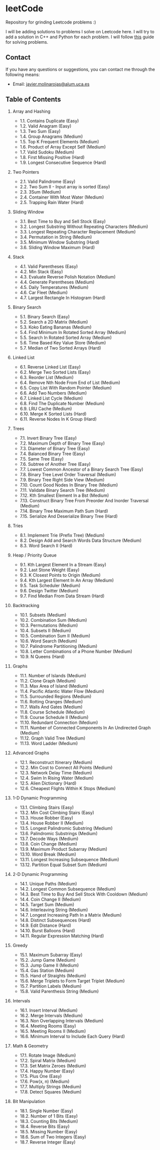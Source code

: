 # leetCode
Repository for grinding Leetcode problems :)

I will be adding solutions to problems I solve on Leetcode here. I will try to add a solution in C++ and Python for each problem. I will follow [this](https://neetcode.io/practice) guide for solving problems.

## Contact
If you have any questions or suggestions, you can contact me through the following means:

- Email: javier.molinarojas@alum.uca.es

## Table of Contents
1. Array and Hashing
   - 1.1. Contains Duplicate (Easy)
   - 1.2. Valid Anagram (Easy)
   - 1.3. Two Sum (Easy)
   - 1.4. Group Anagrams (Medium)
   - 1.5. Top K Frequent Elements (Medium)
   - 1.6. Product of Array Except Self (Medium)
   - 1.7. Valid Sudoku (Medium)
   - 1.8. First Missing Positive (Hard)
   - 1.9. Longest Consecutive Sequence (Hard)

2. Two Pointers
   - 2.1. Valid Palindrome (Easy)
   - 2.2. Two Sum II - Input array is sorted (Easy)
   - 2.3. 3Sum (Medium)
   - 2.4. Container With Most Water (Medium)
   - 2.5. Trapping Rain Water (Hard)

3. Sliding Window
    - 3.1. Best Time to Buy and Sell Stock (Easy)
    - 3.2. Longest Substring Without Repeating Characters (Medium)
    - 3.3. Longest Repeating Character Replacement (Medium)
    - 3.4. Permutation in String (Medium)
    - 3.5. Minimum Window Substring (Hard)
    - 3.6. Sliding Window Maximum (Hard)

4. Stack
    - 4.1. Valid Parentheses (Easy)
    - 4.2. Min Stack (Easy)
    - 4.3. Evaluate Reverse Polish Notation (Medium)
    - 4.4. Generate Parentheses (Medium)
    - 4.5. Daily Temperatures (Medium)
    - 4.6. Car Fleet (Medium)
    - 4.7. Largest Rectangle In Histogram (Hard)


5. Binary Search
    - 5.1. Binary Search (Easy)
    - 5.2. Search a 2D Matrix (Medium)
    - 5.3. Koko Eating Bananas (Medium)
    - 5.4. Find Minimum In Rotated Sorted Array (Medium)
    - 5.5. Search In Rotated Sorted Array (Medium)
    - 5.6. Time Based Key Value Store (Medium)
    - 5.7. Median of Two Sorted Arrays (Hard)

6. Linked List
    - 6.1. Reverse Linked List (Easy)
    - 6.2. Merge Two Sorted Lists (Easy)
    - 6.3. Reorder List (Medium)
    - 6.4. Remove Nth Node From End of List (Medium)
    - 6.5. Copy List With Random Pointer (Medium)
    - 6.6. Add Two Numbers (Medium)
    - 6.7. Linked List Cycle (Medium)
    - 6.8. Find The Duplicate Number (Medium)
    - 6.9. LRU Cache (Medium)
    - 6.10. Merge K Sorted Lists (Hard)
    - 6.11. Reverse Nodes In K Group (Hard)

7. Trees
    - 7.1. Invert Binary Tree (Easy)
    - 7.2. Maximum Depth of Binary Tree (Easy)
    - 7.3. Diameter of Binary Tree (Easy)
    - 7.4. Balanced Binary Tree (Easy)
    - 7.5. Same Tree (Easy)
    - 7.6. Subtree of Another Tree (Easy)
    - 7.7. Lowest Common Ancestor of a Binary Search Tree (Easy)
    - 7.8. Binary Tree Level Order Traversal (Medium)
    - 7.9. Binary Tree Right Side View (Medium)
    - 7.10. Count Good Nodes In Binary Tree (Medium)
    - 7.11. Validate Binary Search Tree (Medium)
    - 7.12. Kth Smallest Element In a Bst (Medium)
    - 7.13. Construct Binary Tree From Preorder And Inorder Traversal (Medium)
    - 7.14. Binary Tree Maximum Path Sum (Hard)
    - 7.15. Serialize And Deserialize Binary Tree (Hard)

8. Tries
    - 8.1. Implement Trie (Prefix Tree) (Medium)
    - 8.2. Design Add and Search Words Data Structure (Medium)
    - 8.3. Word Search II (Hard)

9. Heap / Priority Queue
    - 9.1. Kth Largest Element In a Stream (Easy)
    - 9.2. Last Stone Weight (Easy)
    - 9.3. K Closest Points to Origin (Medium)
    - 9.4. Kth Largest Element In An Array (Medium)
    - 9.5. Task Scheduler (Medium)
    - 9.6. Design Twitter (Medium)
    - 9.7. Find Median From Data Stream (Hard)

10. Backtracking
    - 10.1. Subsets (Medium)
    - 10.2. Combination Sum (Medium)
    - 10.3. Permutations (Medium)
    - 10.4. Subsets II (Medium)
    - 10.5. Combination Sum II (Medium)
    - 10.6. Word Search (Medium)
    - 10.7. Palindrome Partitioning (Medium)
    - 10.8. Letter Combinations of a Phone Number (Medium)
    - 10.9. N Queens (Hard)

11. Graphs
    - 11.1. Number of Islands (Medium)
    - 11.2. Clone Graph (Medium)
    - 11.3. Max Area of Island (Medium)
    - 11.4. Pacific Atlantic Water Flow (Medium)
    - 11.5. Surrounded Regions (Medium)
    - 11.6. Rotting Oranges (Medium)
    - 11.7. Walls And Gates (Medium)
    - 11.8. Course Schedule (Medium)
    - 11.9. Course Schedule II (Medium)
    - 11.10. Redundant Connection (Medium)
    - 11.11. Number of Connected Components In An Undirected Graph (Medium)
    - 11.12. Graph Valid Tree (Medium)
    - 11.13. Word Ladder (Medium)

12. Advanced Graphs
    - 12.1. Reconstruct Itinerary (Medium)
    - 12.2. Min Cost to Connect All Points (Medium)
    - 12.3. Network Delay Time (Medium)
    - 12.4. Swim In Rising Water (Medium)
    - 12.5. Alien Dictionary (Hard)
    - 12.6. Cheapest Flights Within K Stops (Medium)

13. 1-D Dynamic Programming
    - 13.1. Climbing Stairs (Easy)
    - 13.2. Min Cost Climbing Stairs (Easy)
    - 13.3. House Robber (Easy)
    - 13.4. House Robber II (Medium)
    - 13.5. Longest Palindromic Substring (Medium)
    - 13.6. Palindromic Substrings (Medium)
    - 13.7. Decode Ways (Medium)
    - 13.8. Coin Change (Medium)
    - 13.9. Maximum Product Subarray (Medium)
    - 13.10. Word Break (Medium)
    - 13.11. Longest Increasing Subsequence (Medium)
    - 13.12. Partition Equal Subset Sum (Medium)

14. 2-D Dynamic Programming
    - 14.1. Unique Paths (Medium)
    - 14.2. Longest Common Subsequence (Medium)
    - 14.3. Best Time to Buy And Sell Stock With Cooldown (Medium)
    - 14.4. Coin Change II (Medium)
    - 14.5. Target Sum (Medium)
    - 14.6. Interleaving String (Medium)
    - 14.7. Longest Increasing Path In a Matrix (Medium)
    - 14.8. Distinct Subsequences (Hard)
    - 14.9. Edit Distance (Hard)
    - 14.10. Burst Balloons (Hard)
    - 14.11. Regular Expression Matching (Hard)

15. Greedy
    - 15.1. Maximum Subarray (Easy)
    - 15.2. Jump Game (Medium)
    - 15.3. Jump Game II (Medium)
    - 15.4. Gas Station (Medium)
    - 15.5. Hand of Straights (Medium)
    - 15.6. Merge Triplets to Form Target Triplet (Medium)
    - 15.7. Partition Labels (Medium)
    - 15.8. Valid Parenthesis String (Medium)

16. Intervals
    - 16.1. Insert Interval (Medium)
    - 16.2. Merge Intervals (Medium)
    - 16.3. Non Overlapping Intervals (Medium)
    - 16.4. Meeting Rooms (Easy)
    - 16.5. Meeting Rooms II (Medium)
    - 16.6. Minimum Interval to Include Each Query (Hard)

17. Math & Geometry
    - 17.1. Rotate Image (Medium)
    - 17.2. Spiral Matrix (Medium)
    - 17.3. Set Matrix Zeroes (Medium)
    - 17.4. Happy Number (Easy)
    - 17.5. Plus One (Easy)
    - 17.6. Pow(x, n) (Medium)
    - 17.7. Multiply Strings (Medium)
    - 17.8. Detect Squares (Medium)

18. Bit Manipulation
    - 18.1. Single Number (Easy)
    - 18.2. Number of 1 Bits (Easy)
    - 18.3. Counting Bits (Medium)
    - 18.4. Reverse Bits (Easy)
    - 18.5. Missing Number (Easy)
    - 18.6. Sum of Two Integers (Easy)
    - 18.7. Reverse Integer (Easy)

